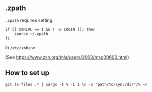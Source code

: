 ## .zpath
`.zpath` requires setting
```
if [[ $SHLVL == 1 && ! -o LOGIN ]]; then
    source ~/.zpath
fi
```
in `/etc/zshenv`

(See https://www.zsh.org/mla/users/2003/msg00600.html)

## How to set up
`git ls-files .* | xargs -I % -L 1 ln -s "path/to/sync/dir"/% ~/`
